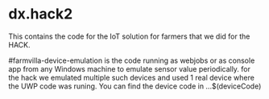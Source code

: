 # dx.hack2
This contains the code for the IoT solution for farmers that we did for the HACK. 

#farmvilla-device-emulation 
is the code running as webjobs or as console app from any Windows machine to emulate sensor value periodically. for the hack we emulated multiple such devices and used 1 real device where the UWP code was runing. You can find the device code in ...$(deviceCode)
